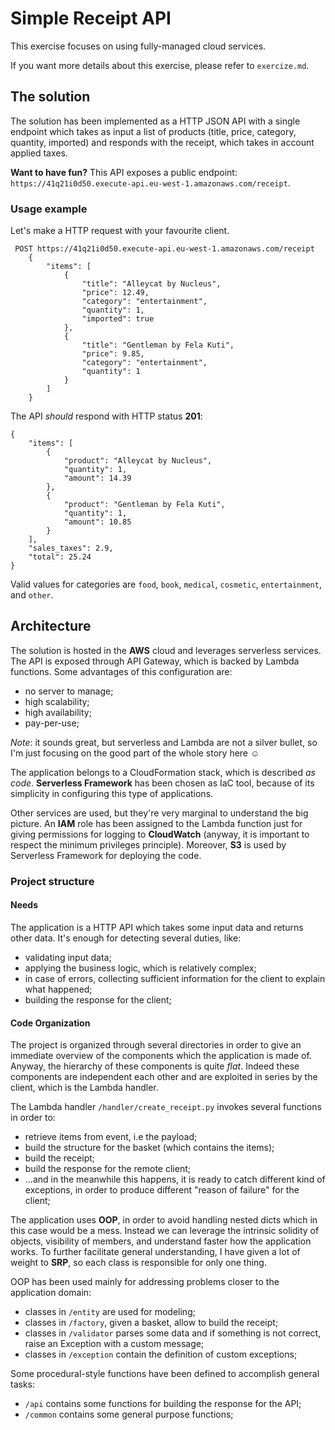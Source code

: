 # Simple Receipt API

This exercise focuses on using fully-managed cloud services.

If you want more details about this exercise, please refer to `exercize.md`.

## The solution
The solution has been implemented as a HTTP JSON API with a single endpoint which takes as input a list of products (title, price, category, quantity, imported) and responds with the receipt, which takes in account applied taxes.

**Want to have fun?** This API exposes a public endpoint: `https://41q21i0d50.execute-api.eu-west-1.amazonaws.com/receipt`. 

### Usage example

Let's make a HTTP request with your favourite client.
    
     POST https://41q21i0d50.execute-api.eu-west-1.amazonaws.com/receipt
        {
            "items": [
                {
                    "title": "Alleycat by Nucleus", 
                    "price": 12.49, 
                    "category": "entertainment", 
                    "quantity": 1,
                    "imported": true
                }, 
                {
                    "title": "Gentleman by Fela Kuti", 
                    "price": 9.85,
                    "category": "entertainment",
                    "quantity": 1
                }
            ]
        }

The API *should* respond with HTTP status **201**:

    {
        "items": [
            {
                "product": "Alleycat by Nucleus",
                "quantity": 1,
                "amount": 14.39
            },
            {
                "product": "Gentleman by Fela Kuti",
                "quantity": 1,
                "amount": 10.85
            }
        ],
        "sales_taxes": 2.9,
        "total": 25.24
    }

Valid values for categories are `food`, `book`, `medical`, `cosmetic`, `entertainment`, and `other`. 


## Architecture

The solution is hosted in the **AWS** cloud and leverages serverless services.
The API is exposed through API Gateway, which is backed by Lambda functions. Some advantages of this configuration are:
 * no server to manage;
 * high scalability;
 * high availability;
 * pay-per-use;

*Note*: it sounds great, but serverless and Lambda are not a silver bullet, so I'm just focusing on the good part of the whole story here ☺

The application belongs to a CloudFormation stack, which is described *as code*. **Serverless Framework** has been chosen as IaC tool, because of its simplicity in configuring this type of applications.

Other services are used, but they're very marginal to understand the big picture. An **IAM** role has been assigned to the Lambda function just for giving permissions for logging to **CloudWatch** (anyway, it is important to respect the minimum privileges principle). Moreover, **S3** is used by Serverless Framework for deploying the code.

### Project structure

#### Needs
The application is a HTTP API which takes some input data and returns other data. It's enough for detecting several duties, like:

* validating input data;
* applying the business logic, which is relatively complex;
* in case of errors, collecting sufficient information for the client to explain what happened;
* building the response for the client;

#### Code Organization
The project is organized through several directories in order to give an immediate overview of the components which the application is made of.
Anyway, the hierarchy of these components is quite *flat*. Indeed these components are independent each other and are exploited in series by the client, which is the Lambda handler.

The Lambda handler `/handler/create_receipt.py` invokes several functions in order to:
* retrieve items from event, i.e the payload;
* build the structure for the basket (which contains the items);
* build the receipt;
* build the response for the remote client;
* ...and in the meanwhile this happens, it is ready to catch different kind of exceptions, in order to produce different "reason of failure" for the client;

The application uses **OOP**, in order to avoid handling nested dicts which in this case would be a mess. Instead we can leverage the intrinsic solidity of objects, visibility of members, and understand faster how the application works. To further facilitate general understanding, I have given a lot of weight to **SRP**, so each class is responsible for only one thing.

OOP has been used mainly for addressing problems closer to the application domain:
   * classes in `/entity` are used for modeling;
   * classes in `/factory`, given a basket, allow to build the receipt;
   * classes in `/validator` parses some data and if something is not correct, raise an Exception with a custom message;
   * classes in `/exception` contain the definition of custom exceptions;

Some procedural-style functions have been defined to accomplish general tasks:
* `/api` contains some functions for building the response for the API;
* `/common` contains some general purpose functions;
 